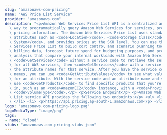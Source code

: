 ```yaml
---
slug: "amazonaws-com-pricing"
name: "AWS Price List Service"
provider: "amazonaws.com"
description: "<p>Amazon Web Services Price List API is a centralized and convenient\
  \ way to programmatically query Amazon Web Services for services, products, and\
  \ pricing information. The Amazon Web Services Price List uses standardized product\
  \ attributes such as <code>Location</code>, <code>Storage Class</code>, and <code>Operating\
  \ System</code>, and provides prices at the SKU level. You can use the Amazon Web\
  \ Services Price List to build cost control and scenario planning tools, reconcile\
  \ billing data, forecast future spend for budgeting purposes, and provide cost benefit\
  \ analysis that compare your internal workloads with Amazon Web Services.</p> <p>Use\
  \ <code>GetServices</code> without a service code to retrieve the service codes\
  \ for all AWS services, then <code>GetServices</code> with a service code to retrieve\
  \ the attribute names for that service. After you have the service code and attribute\
  \ names, you can use <code>GetAttributeValues</code> to see what values are available\
  \ for an attribute. With the service code and an attribute name and value, you can\
  \ use <code>GetProducts</code> to find specific products that you're interested\
  \ in, such as an <code>AmazonEC2</code> instance, with a <code>Provisioned IOPS</code>\
  \ <code>volumeType</code>.</p> <p>Service Endpoint</p> <p>Amazon Web Services Price\
  \ List service API provides the following two endpoints:</p> <ul> <li> <p>https://api.pricing.us-east-1.amazonaws.com</p>\
  \ </li> <li> <p>https://api.pricing.ap-south-1.amazonaws.com</p> </li> </ul>"
logo: "amazonaws.com-pricing-logo.png"
logoMediaType: "image/png"
tags:
- name: "cloud"
stubs: "amazonaws.com-pricing-stubs.json"
---
```

